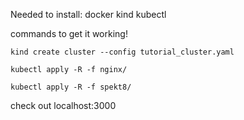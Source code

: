 Needed to install:
docker
kind
kubectl


commands to get it working!

`kind create cluster --config tutorial_cluster.yaml`

`kubectl apply -R -f nginx/`

`kubectl apply -R -f spekt8/`


check out localhost:3000

